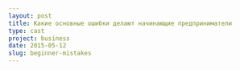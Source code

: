 ```yaml
---
layout: post
title: Какие основные ошибки делают начинающие предприниматели
type: cast
project: business
date: 2015-05-12
slug: beginner-mistakes
---
```


